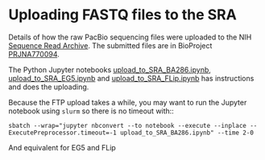 # Uploading FASTQ files to the SRA

Details of how the raw PacBio sequencing files were uploaded to the NIH [Sequence Read Archive](https://www.ncbi.nlm.nih.gov/sra).
The submitted files are in BioProject [PRJNA770094](https://www.ncbi.nlm.nih.gov/bioproject/PRJNA770094).

The Python Jupyter notebooks [upload_to_SRA_BA286.ipynb](upload_to_SRA_BA286.ipynb), [upload_to_SRA_EG5.ipynb](upload_to_SRA_EG5.ipynb)  and [upload_to_SRA_FLip.ipynb](upload_to_SRA_FLip.ipynb) has instructions and does the uploading.

Because the FTP upload takes a while, you may want to run the Jupyter notebook using `slurm` so there is no timeout with::

    sbatch --wrap="jupyter nbconvert --to notebook --execute --inplace --ExecutePreprocessor.timeout=-1 upload_to_SRA_BA286.ipynb" --time 2-0

And equivalent for EG5 and FLip